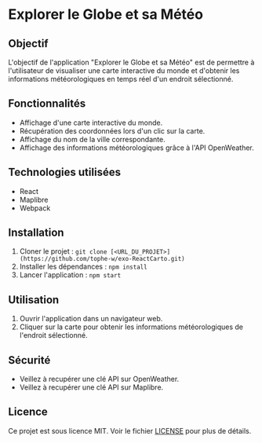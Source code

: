 # Explorer le Globe et sa Météo

## Objectif

L'objectif de l'application "Explorer le Globe et sa Météo" est de permettre à l'utilisateur de visualiser une carte interactive du monde et d'obtenir les informations météorologiques en temps réel d'un endroit sélectionné.

## Fonctionnalités

- Affichage d'une carte interactive du monde.
- Récupération des coordonnées lors d'un clic sur la carte.
- Affichage du nom de la ville correspondante.
- Affichage des informations météorologiques grâce à l'API OpenWeather.

## Technologies utilisées

- React
- Maplibre
- Webpack

## Installation

1. Cloner le projet : `git clone [<URL_DU_PROJET>](https://github.com/tophe-w/exo-ReactCarto.git)`
2. Installer les dépendances : `npm install`
3. Lancer l'application : `npm start`

## Utilisation

1. Ouvrir l'application dans un navigateur web.
2. Cliquer sur la carte pour obtenir les informations météorologiques de l'endroit sélectionné.

## Sécurité

- Veillez à recupérer une clé API sur OpenWeather.
- Veillez à recupérer une clé API sur Maplibre.

## Licence

Ce projet est sous licence MIT. Voir le fichier [LICENSE](LICENSE) pour plus de détails.
